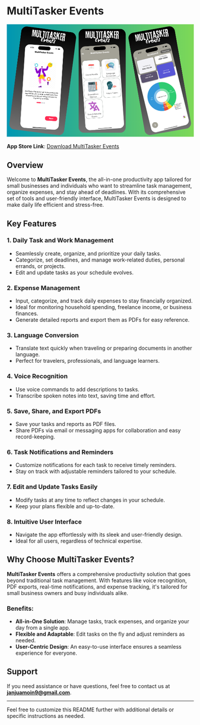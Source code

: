 
# MultiTasker Events

![App Screenshot](https://github.com/MoinJanjua/MultiTasker-Events/blob/main/Untitled%20design.png)

**App Store Link**: [Download MultiTasker Events](https://apps.apple.com/us/app/multitasker-events/id6737715548)

## Overview
Welcome to **MultiTasker Events**, the all-in-one productivity app tailored for small businesses and individuals who want to streamline task management, organize expenses, and stay ahead of deadlines. With its comprehensive set of tools and user-friendly interface, MultiTasker Events is designed to make daily life efficient and stress-free.

## Key Features

### 1. Daily Task and Work Management
- Seamlessly create, organize, and prioritize your daily tasks.
- Categorize, set deadlines, and manage work-related duties, personal errands, or projects.
- Edit and update tasks as your schedule evolves.

### 2. Expense Management
- Input, categorize, and track daily expenses to stay financially organized.
- Ideal for monitoring household spending, freelance income, or business finances.
- Generate detailed reports and export them as PDFs for easy reference.

### 3. Language Conversion
- Translate text quickly when traveling or preparing documents in another language.
- Perfect for travelers, professionals, and language learners.

### 4. Voice Recognition
- Use voice commands to add descriptions to tasks.
- Transcribe spoken notes into text, saving time and effort.

### 5. Save, Share, and Export PDFs
- Save your tasks and reports as PDF files.
- Share PDFs via email or messaging apps for collaboration and easy record-keeping.

### 6. Task Notifications and Reminders
- Customize notifications for each task to receive timely reminders.
- Stay on track with adjustable reminders tailored to your schedule.

### 7. Edit and Update Tasks Easily
- Modify tasks at any time to reflect changes in your schedule.
- Keep your plans flexible and up-to-date.

### 8. Intuitive User Interface
- Navigate the app effortlessly with its sleek and user-friendly design.
- Ideal for all users, regardless of technical expertise.

## Why Choose MultiTasker Events?
**MultiTasker Events** offers a comprehensive productivity solution that goes beyond traditional task management. With features like voice recognition, PDF exports, real-time notifications, and expense tracking, it's tailored for small business owners and busy individuals alike.

### Benefits:
- **All-in-One Solution**: Manage tasks, track expenses, and organize your day from a single app.
- **Flexible and Adaptable**: Edit tasks on the fly and adjust reminders as needed.
- **User-Centric Design**: An easy-to-use interface ensures a seamless experience for everyone.

## Support
If you need assistance or have questions, feel free to contact us at **janjuamoin9@gmail.com**.

---

Feel free to customize this README further with additional details or specific instructions as needed.
